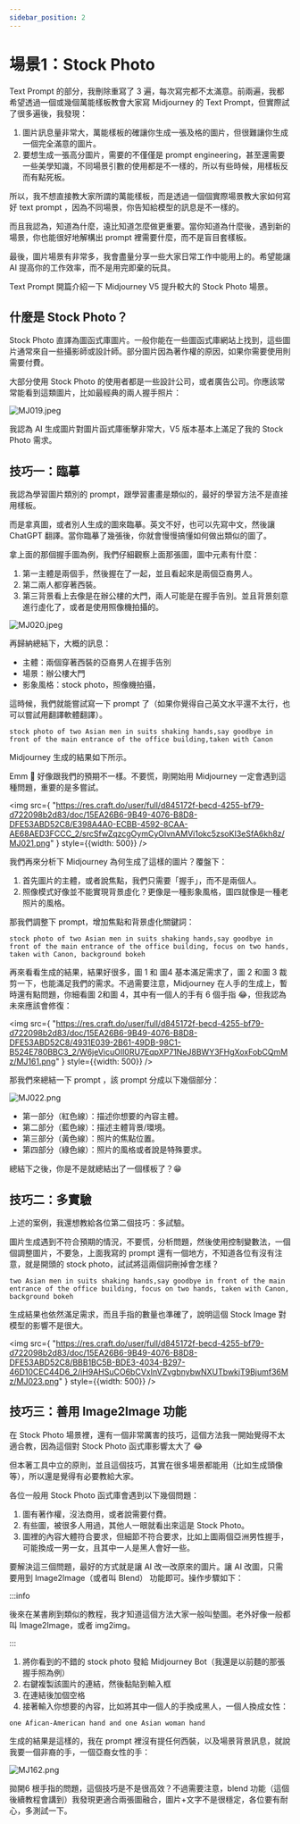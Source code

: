 ```yaml
---
sidebar_position: 2
---
```


# 場景1：Stock Photo

Text Prompt 的部分，我刪除重寫了 3 遍，每次寫完都不太滿意。前兩遍，我都希望透過一個或幾個萬能樣板教會大家寫 Midjourney 的 Text Prompt，但實際試了很多遍後，我發現：

1. 圖片訊息量非常大，萬能樣板的確讓你生成一張及格的圖片，但很難讓你生成一個完全滿意的圖片。
2. 要想生成一張高分圖片，需要的不僅僅是 prompt engineering，甚至還需要一些美學知識，不同場景引數的使用都是不一樣的，所以有些時候，用樣板反而有點死板。

所以，我不想直接教大家所謂的萬能樣板，而是透過一個個實際場景教大家如何寫好 text prompt ，因為不同場景，你告知給模型的訊息是不一樣的。

而且我認為，知道為什麼，遠比知道怎麼做更重要。當你知道為什麼後，遇到新的場景，你也能很好地解構出 prompt 裡需要什麼，而不是盲目套樣板。

最後，圖片場景有非常多，我會盡量分享一些大家日常工作中能用上的。希望能讓 AI 提高你的工作效率，而不是用完即棄的玩具。

Text Prompt 開篇介紹一下 Midjourney V5 提升較大的 Stock Photo 場景。

## 什麼是 Stock Photo？

Stock Photo 直譯為圖函式庫圖片。一般你能在一些圖函式庫網站上找到，這些圖片通常來自一些攝影師或設計師。部分圖片因為著作權的原因，如果你需要使用則需要付費。

大部分使用 Stock Photo 的使用者都是一些設計公司，或者廣告公司。你應該常常能看到這類圖片，比如最經典的兩人握手照片：

![MJ019.jpeg](https://res.craft.do/user/full/d845172f-becd-4255-bf79-d722098b2d83/doc/15EA26B6-9B49-4076-B8D8-DFE53ABD52C8/ABFCBA68-C353-43B5-B0D8-EB8CA8B93718_2/DOoxcVSfiXgkl66z77M8vPNbxQSbpXzBTPEh7I5FFWkz/MJ019.jpeg)

我認為 AI 生成圖片對圖片函式庫衝擊非常大，V5 版本基本上滿足了我的 Stock Photo 需求。

## 技巧一：臨摹

我認為學習圖片類別的 prompt，跟學習畫畫是類似的，最好的學習方法不是直接用樣板。

而是拿真圖，或者別人生成的圖來臨摹。英文不好，也可以先寫中文，然後讓 ChatGPT 翻譯。當你臨摹了幾張後，你就會慢慢搞懂如何做出類似的圖了。

拿上面的那個握手圖為例，我們仔細觀察上面那張圖，圖中元素有什麼：

1. 第一主體是兩個手，然後握在了一起，並且看起來是兩個亞裔男人。
2. 第二兩人都穿著西裝。
3. 第三背景看上去像是在辦公樓的大門，兩人可能是在握手告別。並且背景刻意進行虛化了，或者是使用照像機拍攝的。

![MJ020.jpeg](https://res.craft.do/user/full/d845172f-becd-4255-bf79-d722098b2d83/doc/15EA26B6-9B49-4076-B8D8-DFE53ABD52C8/861C8258-85BF-40A9-8389-5583F653CF3D_2/koWtZdjhYPCuvk8y9wbOckqwLISoCxZzDogBJVFLgAgz/MJ020.jpeg)

再歸納總結下，大概的訊息：

- 主體：兩個穿著西裝的亞裔男人在握手告別
- 場景：辦公樓大門
- 影象風格：stock photo，照像機拍攝，

這時候，我們就能嘗試寫一下 prompt 了（如果你覺得自己英文水平還不太行，也可以嘗試用翻譯軟體翻譯）。

```other
stock photo of two Asian men in suits shaking hands,say goodbye in front of the main entrance of the office building,taken with Canon
```

Midjourney 生成的結果如下所示。

Emm 🤔 好像跟我們的預期不一樣。不要慌，剛開始用 Midjourney 一定會遇到這種問題，重要的是多嘗試。

<img 
    src={
        "https://res.craft.do/user/full/d845172f-becd-4255-bf79-d722098b2d83/doc/15EA26B6-9B49-4076-B8D8-DFE53ABD52C8/E398A4A0-ECBB-4592-8CAA-AE68AED3FCCC_2/srcSfwZqzcgOymCyOlvnAMVi1okc5zsoKI3eSfA6kh8z/MJ021.png"
    } 
    style={{width: 500}} 
/>

我們再來分析下 Midjourney 為何生成了這樣的圖片？覆盤下：

1. 首先圖片的主體，或者說焦點，我們只需要「握手」，而不是兩個人。
2. 照像模式好像並不能實現背景虛化？更像是一種影象風格，圖四就像是一種老照片的風格。

那我們調整下 prompt，增加焦點和背景虛化關鍵詞：

```other
stock photo of two Asian men in suits shaking hands,say goodbye in front of the main entrance of the office building, focus on two hands, taken with Canon, background bokeh
```

再來看看生成的結果，結果好很多，圖 1 和 圖4 基本滿足需求了，圖 2 和圖 3 裁剪一下，也能滿足我們的需求。不過需要注意，Midjourney 在人手的生成上，暫時還有點問題，你細看圖 2和圖 4，其中有一個人的手有 6 個手指 😂，但我認為未來應該會修復：

<img 
    src={
        "https://res.craft.do/user/full/d845172f-becd-4255-bf79-d722098b2d83/doc/15EA26B6-9B49-4076-B8D8-DFE53ABD52C8/4931E039-2B61-49DB-98C1-B524E780BBC3_2/W6jeVicuOIl0RU7EqpXP71NeJ8BWY3FHgXoxFobCQmMz/MJ161.png"
    } 
    style={{width: 500}} 
/>

那我們來總結一下 prompt ，該 prompt 分成以下幾個部分：

![MJ022.png](https://res.craft.do/user/full/d845172f-becd-4255-bf79-d722098b2d83/doc/15EA26B6-9B49-4076-B8D8-DFE53ABD52C8/07B84FDC-3494-4173-824F-92CABFDD9CA8_2/WZmCoU5tVeOGV6wnngJkFfzyIed10o5tKIWDar54D9gz/MJ022.png)

- 第一部分（紅色線）：描述你想要的內容主體。
- 第二部分（藍色線）：描述主體背景/環境。
- 第三部分（黃色線）：照片的焦點位置。
- 第四部分（綠色線）：照片的風格或者說是特殊要求。

總結下之後，你是不是就總結出了一個樣板了？😁

## 技巧二：多實驗

上述的案例，我還想教給各位第二個技巧：多試驗。

圖片生成遇到不符合預期的情況，不要慌，分析問題，然後使用控制變數法，一個個調整圖片，不要急，上面我寫的 prompt 還有一個地方，不知道各位有沒有注意，就是開頭的 stock photo，試試將這兩個詞刪掉會怎樣？

```other
two Asian men in suits shaking hands,say goodbye in front of the main entrance of the office building, focus on two hands, taken with Canon, background bokeh
```

生成結果也依然滿足需求，而且手指的數量也準確了，說明這個 Stock Image 對模型的影響不是很大。

<img 
    src={
        "https://res.craft.do/user/full/d845172f-becd-4255-bf79-d722098b2d83/doc/15EA26B6-9B49-4076-B8D8-DFE53ABD52C8/BBB1BC5B-BDE3-4034-B297-46D10CEC44D6_2/iH9AHSuCO6bCVxInVZvgbnybwNXUTbwkjT9Bjumf36Mz/MJ023.png"
    } 
    style={{width: 500}} 
/>

## 技巧三：善用 Image2Image 功能

在 Stock Photo 場景裡，還有一個非常厲害的技巧，這個方法我一開始覺得不太適合教，因為這個對 Stock Photo 函式庫影響太大了 😂

但本著工具中立的原則，並且這個技巧，其實在很多場景都能用（比如生成頭像等），所以還是覺得有必要教給大家。

各位一般用 Stock Photo 函式庫會遇到以下幾個問題：

1. 圖有著作權，沒法商用，或者說需要付費。
2. 有些圖，被很多人用過，其他人一眼就看出來這是 Stock Photo。
3. 圖裡的內容大體符合要求，但細節不符合要求，比如上圖兩個亞洲男性握手，可能換成一男一女，且其中一人是黑人會好一些。

要解決這三個問題，最好的方式就是讓 AI 改一改原來的圖片。讓 AI 改圖，只需要用到 Image2Image（或者叫 Blend） 功能即可。操作步驟如下：

:::info

後來在某書刷到類似的教程，我才知道這個方法大家一般叫墊圖。老外好像一般都叫 Image2Image，或者 img2img。

:::

1. 將你看到的不錯的 stock photo 發給 Midjourney Bot（我還是以前麵的那張握手照為例）
2. 右鍵複製該圖片的連結，然後黏貼到輸入框
3. 在連結後加個空格
4. 接著輸入你想要的內容，比如將其中一個人的手換成黑人，一個人換成女性：

```other
one Afican-American hand and one Asian woman hand
```

生成的結果是這樣的，我在 prompt 裡沒有提任何西裝，以及場景背景訊息，就說我要一個非裔的手，一個亞裔女性的手：

![MJ162.png](https://res.craft.do/user/full/d845172f-becd-4255-bf79-d722098b2d83/doc/15EA26B6-9B49-4076-B8D8-DFE53ABD52C8/B9BD4D78-6C58-4A4A-8433-9D562A949CBB_2/xb58eLg0qFxYh6JyyMs4HpXvI1oFxcWfDDXi70zpY1Az/MJ162.png)

拋開6 根手指的問題，這個技巧是不是很高效？不過需要注意，blend 功能（這個後續教程會講到）我發現更適合兩張圖融合，圖片+文字不是很穩定，各位要有耐心，多測試一下。


